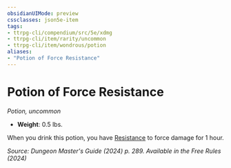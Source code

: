```yaml
---
obsidianUIMode: preview
cssclasses: json5e-item
tags:
- ttrpg-cli/compendium/src/5e/xdmg
- ttrpg-cli/item/rarity/uncommon
- ttrpg-cli/item/wondrous/potion
aliases: 
- "Potion of Force Resistance"
---
```

# Potion of Force Resistance
*Potion, uncommon*  


- **Weight**: 0.5 lbs.

When you drink this potion, you have [Resistance](Misc%20Files/CLI/rules/variant-rules/resistance-xphb.md) to force damage for 1 hour.

*Source: Dungeon Master's Guide (2024) p. 289. Available in the Free Rules (2024)*